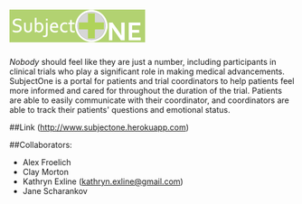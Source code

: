 ![logo](/app/assets/images/small58logo3.png)
==============
*Nobody* should feel like they are just a number, including participants in clinical trials who play a significant role in making medical advancements. SubjectOne is a portal for patients and trial coordinators to help patients feel more informed and cared for throughout the duration of the trial. Patients are able to easily communicate with their coordinator, and coordinators are able to track their patients' questions and emotional status.

##Link
(http://www.subjectone.herokuapp.com)

##Collaborators:
- Alex Froelich
- Clay Morton
- Kathryn Exline (kathryn.exline@gmail.com)
- Jane Scharankov
